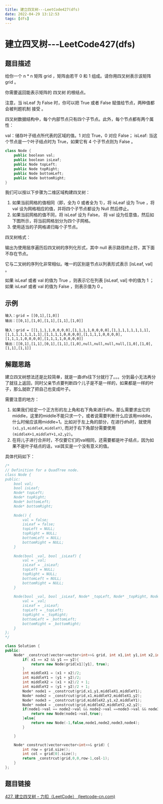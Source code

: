 ```yaml
---
title: 建立四叉树---LeetCode427(dfs)
date: 2022-04-29 13:12:53
tags: [dfs]
---
```

# 建立四叉树---LeetCode427(dfs)
## 题目描述
给你一个 n * n 矩阵 grid ，矩阵由若干 0 和 1 组成。请你用四叉树表示该矩阵 grid 。

你需要返回能表示矩阵的 四叉树 的根结点。

注意，当 isLeaf 为 False 时，你可以把 True 或者 False 赋值给节点，两种值都会被判题机制 接受 。

四叉树数据结构中，每个内部节点只有四个子节点。此外，每个节点都有两个属性：

val：储存叶子结点所代表的区域的值。1 对应 True，0 对应 False；
isLeaf: 当这个节点是一个叶子结点时为 True，如果它有 4 个子节点则为 False 。

```cpp
class Node {
    public boolean val;
    public boolean isLeaf;
    public Node topLeft;
    public Node topRight;
    public Node bottomLeft;
    public Node bottomRight;
}
```

我们可以按以下步骤为二维区域构建四叉树：

1. 如果当前网格的值相同（即，全为 0 或者全为 1），将 isLeaf 设为 True ，将 val 设为网格相应的值，并将四个子节点都设为 Null 然后停止。
2. 如果当前网格的值不同，将 isLeaf 设为 False， 将 val 设为任意值，然后如下图所示，将当前网格划分为四个子网格。
3. 使用适当的子网格递归每个子节点。

四叉树格式：

输出为使用层序遍历后四叉树的序列化形式，其中 null 表示路径终止符，其下面不存在节点。

它与二叉树的序列化非常相似。唯一的区别是节点以列表形式表示 [isLeaf, val] 。

如果 isLeaf 或者 val 的值为 True ，则表示它在列表 [isLeaf, val] 中的值为 1 ；如果 isLeaf 或者 val 的值为 False ，则表示值为 0 。
## 示例

```
输入：grid = [[0,1],[1,0]]
输出：[[0,1],[1,0],[1,1],[1,1],[1,0]]

输入：grid = [[1,1,1,1,0,0,0,0],[1,1,1,1,0,0,0,0],[1,1,1,1,1,1,1,1],[1,1,1,1,1,1,1,1],[1,1,1,1,0,0,0,0],[1,1,1,1,0,0,0,0],[1,1,1,1,0,0,0,0],[1,1,1,1,0,0,0,0]]
输出：[[0,1],[1,1],[0,1],[1,1],[1,0],null,null,null,null,[1,0],[1,0],[1,1],[1,1]]

```



## 解题思路

建立四叉树想法还是比较简单，就是一直dfs往下分就行了。。。分到最小无法再分了就往上返回，同时父亲节点要判断四个儿子是不是一样的，如果都是一样的叶子，那么就砍了把自己也变成叶子。

需要注意的地方：

1. 如果我们给定一个正方形的左上角和右下角来进行dfs，那么需要求出它的middle，这里的middle不能只求一个，或者说需要判断什么应该用middle，什么时候应该用middle+1。比如对于左上角的部分，在进行dfs时，就使用`(x1,y1,middleX,middleY)`, 而对于右下角部分需要使用`(middleX+1,middleY+1,x2,y2)`。
2. 在将儿子进行合并时，不仅要它们的val相同，还需要都是叶子结点，因为如果不是叶子结点的话，val其实是一个没有意义的值。

具体代码如下：

```cpp
/*
// Definition for a QuadTree node.
class Node {
public:
    bool val;
    bool isLeaf;
    Node* topLeft;
    Node* topRight;
    Node* bottomLeft;
    Node* bottomRight;
    
    Node() {
        val = false;
        isLeaf = false;
        topLeft = NULL;
        topRight = NULL;
        bottomLeft = NULL;
        bottomRight = NULL;
    }
    
    Node(bool _val, bool _isLeaf) {
        val = _val;
        isLeaf = _isLeaf;
        topLeft = NULL;
        topRight = NULL;
        bottomLeft = NULL;
        bottomRight = NULL;
    }
    
    Node(bool _val, bool _isLeaf, Node* _topLeft, Node* _topRight, Node* _bottomLeft, Node* _bottomRight) {
        val = _val;
        isLeaf = _isLeaf;
        topLeft = _topLeft;
        topRight = _topRight;
        bottomLeft = _bottomLeft;
        bottomRight = _bottomRight;
    }
};
*/

class Solution {
public:
    Node* _constrcut(vector<vector<int>>& grid, int x1,int y1,int x2,int y2){
        if( x1 == x2 && y1 == y2){
            return new Node(grid[x1][y1], true);
        }
        int middleX1 = (x1 + x2)/2;
        int middleY1 = (y1 + y2)/2;
        int middleX2 = (x1 + x2)/2 + 1;
        int middleY2 = (y1 + y2)/2 + 1;
        Node* node1 = _constrcut(grid,x1,y1,middleX1,middleY1);
        Node* node2 = _constrcut(grid,x1,middleY2,middleX1,y2);
        Node* node3 = _constrcut(grid,middleX2,y1,x2,middleY1);
        Node* node4 = _constrcut(grid,middleX2,middleY2,x2,y2);
        if(node1->val == node2->val && node2->val ==node3->val && node3->val == node4->val && node1->isLeaf == true && node2->isLeaf == true && node3->isLeaf == true && node4->isLeaf == true){
            return new Node(node1->val,true);
        }else{
            return new Node(-1,false,node1,node2,node3,node4);
        }

    }

    Node* construct(vector<vector<int>>& grid) {
        int row = grid.size();
        int col = grid[0].size();
        return _constrcut(grid,0,0,row-1,col-1);
    }
};
```



## 题目链接

[427. 建立四叉树 - 力扣（LeetCode） (leetcode-cn.com)](https://leetcode-cn.com/problems/construct-quad-tree/)
